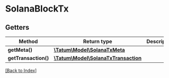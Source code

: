 # SolanaBlockTx

## Getters

Method | Return type | Description | Notes
------------ | ------------- | ------------- | -------------
**getMeta()** | [**\Tatum\Model\SolanaTxMeta**](SolanaTxMeta.md) |  | [optional]
**getTransaction()** | [**\Tatum\Model\SolanaTxTransaction**](SolanaTxTransaction.md) |  | [optional]

[[Back to Index]](../index.md)
